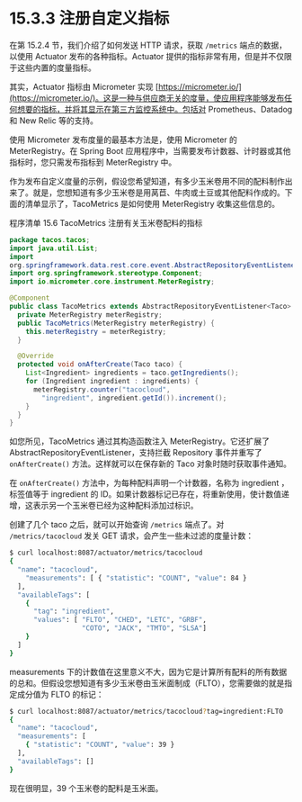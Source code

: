 # 15.3.3 注册自定义指标

在第 15.2.4 节，我们介绍了如何发送 HTTP 请求，获取 `/metrics` 端点的数据，以使用 Actuator 发布的各种指标。Actuator 提供的指标非常有用，但是并不仅限于这些内置的度量指标。

其实，Actuator 指标由 Micrometer 实现 [https://micrometer.io/](https://micrometer.io/)。这是一种与供应商无关的度量，使应用程序能够发布任何想要的指标，并将其显示在第三方监控系统中。包括对 Prometheus、Datadog 和 New Relic 等的支持。

使用 Micrometer 发布度量的最基本方法是，使用 Micrometer 的 MeterRegistry。在 Spring Boot 应用程序中，当需要发布计数器、计时器或其他指标时，您只需发布指标到 MeterRegistry 中。

作为发布自定义度量的示例，假设您希望知道，有多少玉米卷用不同的配料制作出来了。就是，您想知道有多少玉米卷是用莴苣、牛肉或土豆或其他配料作成的。下面的清单显示了，TacoMetrics 是如何使用 MeterRegistry 收集这些信息的。

程序清单 15.6 TacoMetrics 注册有关玉米卷配料的指标
```java
package tacos.tacos;
import java.util.List;
import
org.springframework.data.rest.core.event.AbstractRepositoryEventListener;
import org.springframework.stereotype.Component;
import io.micrometer.core.instrument.MeterRegistry;

@Component
public class TacoMetrics extends AbstractRepositoryEventListener<Taco> {
  private MeterRegistry meterRegistry;
  public TacoMetrics(MeterRegistry meterRegistry) {
    this.meterRegistry = meterRegistry;
  }

  @Override
  protected void onAfterCreate(Taco taco) {
    List<Ingredient> ingredients = taco.getIngredients();
    for (Ingredient ingredient : ingredients) {
      meterRegistry.counter("tacocloud",
        "ingredient", ingredient.getId()).increment();
    }
  }
}
```


如您所见，TacoMetrics 通过其构造函数注入 MeterRegistry。它还扩展了 AbstractRepositoryEventListener，支持拦截 Repository 事件并重写了 `onAfterCreate()` 方法。这样就可以在保存新的 Taco 对象时随时获取事件通知。

在 `onAfterCreate()` 方法中，为每种配料声明一个计数器，名称为 ingredient ，标签值等于 ingredient 的 ID。如果计数器标记已存在，将重新使用，使计数值递增，这表示另一个玉米卷已经为这种配料添加过标识。

创建了几个 taco 之后，就可以开始查询 `/metrics` 端点了。对 `/metrics/tacocloud` 发关 GET 请求，会产生一些未过滤的度量计数：

```bash
$ curl localhost:8087/actuator/metrics/tacocloud
{
  "name": "tacocloud",
    "measurements": [ { "statistic": "COUNT", "value": 84 }
  ],
  "availableTags": [
    {
      "tag": "ingredient",
      "values": [ "FLTO", "CHED", "LETC", "GRBF",
                  "COTO", "JACK", "TMTO", "SLSA"]
    }
  ]
}
```

measurements 下的计数值在这里意义不大，因为它是计算所有配料的所有数据的总和。但假设您想知道有多少玉米卷由玉米面制成（FLTO），您需要做的就是指定成分值为 FLTO 的标记：

```bash
$ curl localhost:8087/actuator/metrics/tacocloud?tag=ingredient:FLTO
{
  "name": "tacocloud",
  "measurements": [
    { "statistic": "COUNT", "value": 39 }
  ],
  "availableTags": []
}
```

现在很明显，39 个玉米卷的配料是玉米面。

